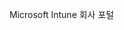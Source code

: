 <Token xmlns:xlink="http://www.w3.org/1999/xlink">Microsoft Intune 회사 포털</Token>

<!--HONumber=May16_HO1-->



